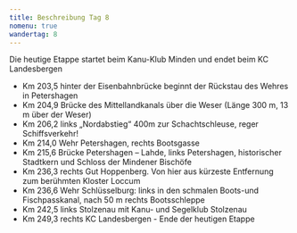 ```yaml
---
title: Beschreibung Tag 8
nomenu: true
wandertag: 8
---
```


Die heutige Etappe startet beim Kanu-Klub Minden und endet beim KC Landesbergen

-	Km 203,5 hinter der Eisenbahnbrücke beginnt der Rückstau des Wehres in Petershagen
-	Km 204,9 Brücke des Mittellandkanals über die Weser (Länge 300 m, 13 m über der Weser)
-	Km 206,2 links „Nordabstieg“ 400m zur Schachtschleuse, reger Schiffsverkehr!
-	Km 214,0 Wehr Petershagen, rechts Bootsgasse
-	Km 215,6  Brücke Petershagen – Lahde, links Petershagen, historischer Stadtkern und Schloss der Mindener Bischöfe
-	Km 236,3 rechts Gut Hoppenberg. Von hier aus kürzeste Entfernung zum berühmten Kloster Loccum
-	Km 236,6 Wehr Schlüsselburg: links in den schmalen Boots-und Fischpasskanal, nach 50 m rechts Bootsschleppe
-	Km 242,5 links Stolzenau mit Kanu- und Segelklub Stolzenau
-	Km 249,3 rechts  KC Landesbergen -  Ende der heutigen Etappe
